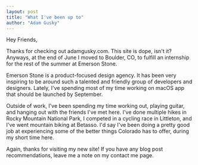 ```yaml
---
layout: post
title: "What I've been up to"
author: "Adam Gusky"
---
```



  Hey Friends,

  Thanks for checking out adamgusky.com. This site is dope, isn't it? Anyways, at the end of June I moved to Boulder, CO, to fulfill an internship for the rest of the summer at Emerson Stone.

  Emerson Stone is a product-focused design agency. It has been very inspiring to be around such a talented and friendly group of developers and designers. Lately, I've spending most of my time working on macOS app that should be launched by September.

  Outside of work, I've been spending my time working out, playing guitar, and hanging out with the friends I've met here. I've done multiple hikes in Rocky Mountain National Park, I competed in a cycling race in Littleton, and I've went mountain biking at Betasso. I'd say I've been doing a pretty good job at experiencing some of the better things Colorado has to offer, during my short time here.

  Again, thanks for visiting my new site! If you have any blog post recommendations, leave me a note on my contact me page.
